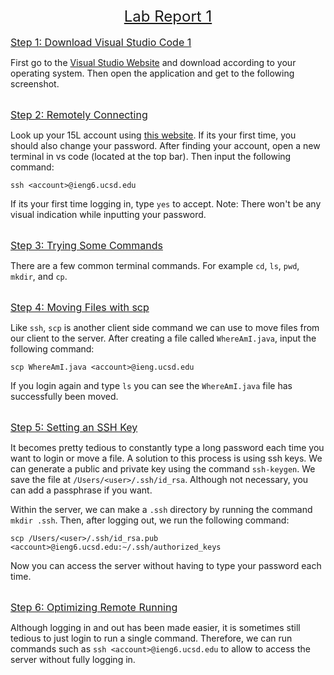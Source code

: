 <div align="center" font = 100px>
<font size = "5"> 
<u>Lab Report 1</u> 
</font>
</div>
<br>
<font size = "3"> 
<u>Step 1: Download Visual Studio Code 1</u> 
</font>

First go to the [Visual Studio Website](https://code.visualstudio.com/) and download according to your operating system. Then open the application and get to the following screenshot.

<br>
<font size = "3"> 
<u>Step 2: Remotely Connecting</u> 
</font>

Look up your 15L account using [this website](https://sdacs.ucsd.edu/~icc/index.php). If its your first time, you should also change your password. After finding your account, open a new terminal in vs code (located at the top bar). Then input the following command: 

`ssh <account>@ieng6.ucsd.edu`

If its your first time logging in, type `yes` to accept. Note: There won't be any visual indication while inputting your password. 

<br>
<font size = "3"> 
<u>Step 3: Trying Some Commands</u> 
</font>

There are a few common terminal commands. For example `cd`, `ls`, `pwd`, `mkdir`, and `cp`. 

<br>
<font size = "3"> 
<u>Step 4: Moving Files with scp</u> 
</font>

Like `ssh`, `scp` is another client side command we can use to move files from our client to the server. After creating a file called `WhereAmI.java`, input the following command:

`scp WhereAmI.java <account>@ieng.ucsd.edu`

If you login again and type `ls` you can see the `WhereAmI.java` file has successfully been moved.

<br>
<font size = "3"> 
<u>Step 5: Setting an SSH Key</u> 
</font>

It becomes pretty tedious to constantly type a long password each time you want to login or move a file. A solution to this process is using ssh keys. We can generate a public and private key using the command `ssh-keygen`. We save the file at `/Users/<user>/.ssh/id_rsa`. Although not necessary, you can add a passphrase if you want. 

Within the server, we can make a `.ssh` directory by running the command `mkdir .ssh`. Then, after logging out, we run the following command:

`scp /Users/<user>/.ssh/id_rsa.pub <account>@ieng6.ucsd.edu:~/.ssh/authorized_keys`

Now you can access the server without having to type your password each time.

<br>
<font size = "3"> 
<u>Step 6: Optimizing Remote Running</u> 
</font>

Although logging in and out has been made easier, it is sometimes still tedious to just login to run a single command. Therefore, we can run commands such as `ssh <account>@ieng6.ucsd.edu` to allow to access the server without fully logging in.
